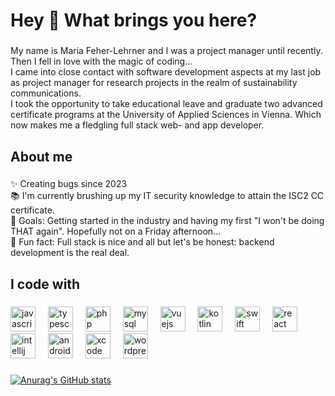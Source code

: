 <h1 align="left">Hey 👋 What brings you here?</h1>

###

<p align="left">My name is Maria Feher-Lehrner and I was a project manager until recently. Then I fell in love with the magic of coding...<br>I came into close contact with software development aspects at my last job as project manager for research projects in the realm of sustainability communications. <br>I took the opportunity to take educational leave and graduate two advanced certificate programs at the University of Applied Sciences in Vienna. Which now makes me a fledgling full stack web- and app developer.</p>

###

<h2 align="left">About me</h2>

###

<p align="left">✨ Creating bugs since 2023<br>📚 I'm currently brushing up my IT security knowledge to attain the ISC2 CC certificate.<br>🎯 Goals: Getting started in the industry and having my first "I won't be doing THAT again". Hopefully not on a Friday afternoon...<br>🦩 Fun fact: Full stack is nice and all but let's be honest: backend development is the real deal.</p>

###

<h2 align="left">I code with</h2>

###

<div align="left">
  <img src="https://cdn.jsdelivr.net/gh/devicons/devicon/icons/javascript/javascript-original.svg" height="40" alt="javascript logo"  />
  <img width="12" />
  <img src="https://cdn.jsdelivr.net/gh/devicons/devicon/icons/typescript/typescript-original.svg" height="40" alt="typescript logo"  />
  <img width="12" />
  <img src="https://cdn.jsdelivr.net/gh/devicons/devicon/icons/php/php-original.svg" height="40" alt="php logo"  />
  <img width="12" />
  <img src="https://cdn.jsdelivr.net/gh/devicons/devicon/icons/mysql/mysql-original.svg" height="40" alt="mysql logo"  />
  <img width="12" />
  <img src="https://cdn.jsdelivr.net/gh/devicons/devicon/icons/vuejs/vuejs-original.svg" height="40" alt="vuejs logo"  />
  <img width="12" />
  <img src="https://cdn.jsdelivr.net/gh/devicons/devicon/icons/kotlin/kotlin-original.svg" height="40" alt="kotlin logo"  />
  <img width="12" />
  <img src="https://cdn.jsdelivr.net/gh/devicons/devicon/icons/swift/swift-original.svg" height="40" alt="swift logo"  />
  <img width="12" />
  <img src="https://cdn.jsdelivr.net/gh/devicons/devicon/icons/react/react-original.svg" height="40" alt="react logo"  />
  <img width="12" />
  <img src="https://cdn.jsdelivr.net/gh/devicons/devicon/icons/intellij/intellij-original.svg" height="40" alt="intellij logo"  />
  <img width="12" />
  <img src="https://cdn.jsdelivr.net/gh/devicons/devicon/icons/androidstudio/androidstudio-original.svg" height="40" alt="androidstudio logo"  />
  <img width="12" />
  <img src="https://cdn.jsdelivr.net/gh/devicons/devicon/icons/xcode/xcode-original.svg" height="40" alt="xcode logo"  />
  <img width="12" />
  <img src="https://cdn.jsdelivr.net/gh/devicons/devicon/icons/wordpress/wordpress-original.svg" height="40" alt="wordpress logo"  />
</div>

###

[![Anurag's GitHub stats](https://github-readme-stats.vercel.app/api?username=maria-feher-lehrner)](https://github.com/maria-feher-lehrner/github-readme-stats)

###
